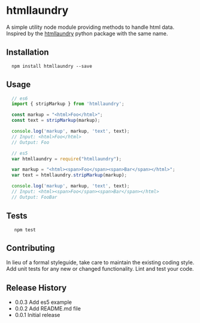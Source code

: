 htmllaundry
=========

A simple utility node module providing methods to handle html data. Inspired by the [htmllaundry](https://pypi.python.org/pypi/htmllaundry) python package with the same name.

## Installation

```shell
  npm install htmllaundry --save
```

## Usage

```js
  // es6
  import { stripMarkup } from 'htmllaundry';

  const markup = "<html>Foo</html>";
  const text = stripMarkup(markup);

  console.log('markup', markup, 'text', text);
  // Input: <html>Foo</html>
  // Output: Foo

  // es5
  var htmllaundry = require("htmllaundry");

  var markup = "<html><span>Foo</span><span>Bar</span></html>";
  var text = htmllaundry.stripMarkup(markup);

  console.log('markup', markup, 'text', text);
  // Input: <html><span>Foo</span><span>Bar</span></html>
  // Output: FooBar
```

## Tests

```shell
   npm test
```

## Contributing

In lieu of a formal styleguide, take care to maintain the existing coding style.
Add unit tests for any new or changed functionality. Lint and test your code.

## Release History
* 0.0.3 Add es5 example
* 0.0.2 Add README.md file
* 0.0.1 Initial release
